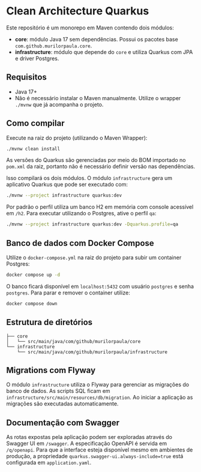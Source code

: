 # Clean Architecture Quarkus

Este repositório é um monorepo em Maven contendo dois módulos:

- **core**: módulo Java 17 sem dependências. Possui os pacotes base `com.github.murilorpaula.core`.
- **infrastructure**: módulo que depende do `core` e utiliza Quarkus com JPA e driver Postgres.

## Requisitos
- Java 17+
- Não é necessário instalar o Maven manualmente. Utilize o wrapper `./mvnw` que já acompanha o projeto.

## Como compilar

Execute na raiz do projeto (utilizando o Maven Wrapper):

```bash
./mvnw clean install
```

As versões do Quarkus são gerenciadas por meio do BOM importado no `pom.xml` da raiz, portanto não é necessário definir versão nas dependências.

Isso compilará os dois módulos. O módulo `infrastructure` gera um aplicativo Quarkus que pode ser executado com:

```bash
./mvnw --project infrastructure quarkus:dev
```

Por padrão o perfil utiliza um banco H2 em memória com console acessível em `/h2`.
Para executar utilizando o Postgres, ative o perfil `qa`:

```bash
./mvnw --project infrastructure quarkus:dev -Dquarkus.profile=qa
```

## Banco de dados com Docker Compose

Utilize o `docker-compose.yml` na raiz do projeto para subir um container Postgres:

```bash
docker compose up -d
```

O banco ficará disponível em `localhost:5432` com usuário `postgres` e senha `postgres`. Para parar e remover o container utilize:

```bash
docker compose down
```

## Estrutura de diretórios

```
├── core
│   └── src/main/java/com/github/murilorpaula/core
└── infrastructure
    └── src/main/java/com/github/murilorpaula/infrastructure
```

## Migrations com Flyway

O módulo `infrastructure` utiliza o Flyway para gerenciar as migrações do banco
de dados. As scripts SQL ficam em `infrastructure/src/main/resources/db/migration`.
Ao iniciar a aplicação as migrações são executadas automaticamente.

## Documentação com Swagger

As rotas expostas pela aplicação podem ser exploradas através do Swagger UI em
`/swagger`. A especificação OpenAPI é servida em `/q/openapi`.
Para que a interface esteja disponível mesmo em ambientes de produção, a
propriedade `quarkus.swagger-ui.always-include=true` está configurada em
`application.yaml`.
